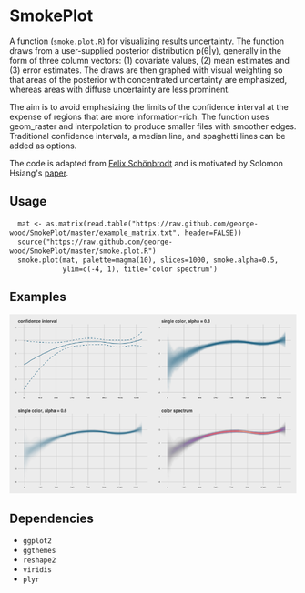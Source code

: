 # SmokePlot

A function (```smoke.plot.R```) for visualizing results uncertainty. The function draws from a user-supplied posterior distribution p(θ|y), generally in the form of three column vectors: (1) covariate values, (2) mean estimates and (3) error estimates. The draws are then graphed with visual weighting so that areas of the posterior with concentrated uncertainty are emphasized, whereas areas with diffuse uncertainty are less prominent. 

The aim is to avoid emphasizing the limits of the confidence interval at the expense of regions that are more information-rich. The function uses geom_raster and interpolation to produce smaller files with smoother edges. Traditional confidence intervals, a median line, and spaghetti lines can be added as options.

The code is adapted from [Felix Schönbrodt](http://www.nicebread.de/visually-weighted-watercolor-plots-new-variants-please-vote/) and is motivated by Solomon Hsiang's [paper](http://papers.ssrn.com/sol3/papers.cfm?abstract_id=2265501).

## Usage
```
  mat <- as.matrix(read.table("https://raw.github.com/george-wood/SmokePlot/master/example_matrix.txt", header=FALSE))
  source("https://raw.github.com/george-wood/SmokePlot/master/smoke.plot.R")
  smoke.plot(mat, palette=magma(10), slices=1000, smoke.alpha=0.5,
             ylim=c(-4, 1), title='color spectrum')
```

## Examples
![Ex1](/img/smoke_plots.png)

## Dependencies
* ```ggplot2```
* ```ggthemes```
* ```reshape2```
* ```viridis```
* ```plyr```
